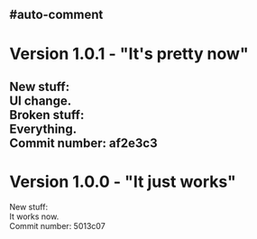 #auto-comment  
--------------------------------------------------------------------------------  
# Version 1.0.1 - "It's pretty now"  
New stuff:  
UI change.  
Broken stuff:  
Everything.  
Commit number: af2e3c3  
--------------------------------------------------------------------------------  
# Version 1.0.0 - "It just works"  
New stuff:  
It works now.  
Commit number: 5013c07  
